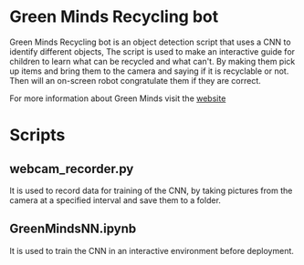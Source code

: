 # Green Minds Recycling bot
Green Minds Recycling bot is an object detection script that uses a CNN to identify different objects,
The script is used to make an interactive guide for children to learn what can be recycled and what can't. By making them pick up items and bring them to the camera and saying if it is recyclable or not.
Then will an on-screen robot congratulate them if they are correct.

For more information about Green Minds visit the [website](http://www.green-minds.org/)

# Scripts
## webcam_recorder.py
It is used to record data for training of the CNN, by taking pictures from the camera at a specified interval and save them to a folder.

## GreenMindsNN.ipynb
It is used to train the CNN in an interactive environment before deployment.